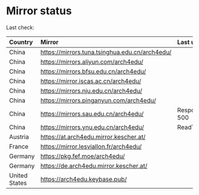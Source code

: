 <script src="./time.js"></script>
# Mirror status
Last check: <script type="text/javascript">localize(1669340959.3389065);</script>

|Country|Mirror|Last update|
|:------|:-----|:----------|
|China|https://mirrors.tuna.tsinghua.edu.cn/arch4edu/|<script type="text/javascript">localize(1669315023);</script>|
|China|https://mirrors.aliyun.com/arch4edu/|<script type="text/javascript">localize(1669271735);</script>|
|China|https://mirrors.bfsu.edu.cn/arch4edu/|<script type="text/javascript">localize(1669315023);</script>|
|China|https://mirror.iscas.ac.cn/arch4edu/|<script type="text/javascript">localize(1669315023);</script>|
|China|https://mirrors.nju.edu.cn/arch4edu/|<script type="text/javascript">localize(1669271735);</script>|
|China|https://mirrors.pinganyun.com/arch4edu/|<script type="text/javascript">localize(1669228597);</script>|
|China|https://mirrors.sau.edu.cn/arch4edu/|Response 500|
|China|https://mirrors.ynu.edu.cn/arch4edu/|ReadTimeout|
|Austria|https://at.arch4edu.mirror.kescher.at/|<script type="text/javascript">localize(1669315023);</script>|
|France|https://mirror.lesviallon.fr/arch4edu/|<script type="text/javascript">localize(1669315023);</script>|
|Germany|https://pkg.fef.moe/arch4edu/|<script type="text/javascript">localize(1669315023);</script>|
|Germany|https://de.arch4edu.mirror.kescher.at/|<script type="text/javascript">localize(1669315023);</script>|
|United States|https://arch4edu.keybase.pub/|<script type="text/javascript">localize(1669271735);</script>|

<script src="./tablefilter/tablefilter.js"></script>
<script src="./table.js"></script>